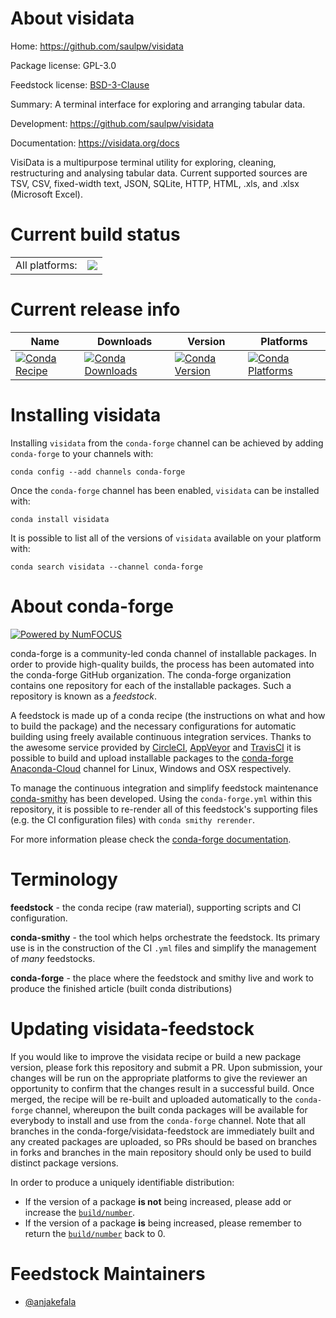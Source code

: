About visidata
==============

Home: https://github.com/saulpw/visidata

Package license: GPL-3.0

Feedstock license: [BSD-3-Clause](https://github.com/conda-forge/visidata-feedstock/blob/master/LICENSE.txt)

Summary: A terminal interface for exploring and arranging tabular data.

Development: https://github.com/saulpw/visidata

Documentation: https://visidata.org/docs

VisiData is a multipurpose terminal utility for exploring, cleaning,
restructuring and analysing tabular data. Current supported sources are
TSV, CSV, fixed-width text, JSON, SQLite, HTTP, HTML, .xls, and .xlsx
(Microsoft Excel).


Current build status
====================


<table><tr><td>All platforms:</td>
    <td>
      <a href="https://dev.azure.com/conda-forge/feedstock-builds/_build/latest?definitionId=3650&branchName=master">
        <img src="https://dev.azure.com/conda-forge/feedstock-builds/_apis/build/status/visidata-feedstock?branchName=master">
      </a>
    </td>
  </tr>
</table>

Current release info
====================

| Name | Downloads | Version | Platforms |
| --- | --- | --- | --- |
| [![Conda Recipe](https://img.shields.io/badge/recipe-visidata-green.svg)](https://anaconda.org/conda-forge/visidata) | [![Conda Downloads](https://img.shields.io/conda/dn/conda-forge/visidata.svg)](https://anaconda.org/conda-forge/visidata) | [![Conda Version](https://img.shields.io/conda/vn/conda-forge/visidata.svg)](https://anaconda.org/conda-forge/visidata) | [![Conda Platforms](https://img.shields.io/conda/pn/conda-forge/visidata.svg)](https://anaconda.org/conda-forge/visidata) |

Installing visidata
===================

Installing `visidata` from the `conda-forge` channel can be achieved by adding `conda-forge` to your channels with:

```
conda config --add channels conda-forge
```

Once the `conda-forge` channel has been enabled, `visidata` can be installed with:

```
conda install visidata
```

It is possible to list all of the versions of `visidata` available on your platform with:

```
conda search visidata --channel conda-forge
```


About conda-forge
=================

[![Powered by NumFOCUS](https://img.shields.io/badge/powered%20by-NumFOCUS-orange.svg?style=flat&colorA=E1523D&colorB=007D8A)](http://numfocus.org)

conda-forge is a community-led conda channel of installable packages.
In order to provide high-quality builds, the process has been automated into the
conda-forge GitHub organization. The conda-forge organization contains one repository
for each of the installable packages. Such a repository is known as a *feedstock*.

A feedstock is made up of a conda recipe (the instructions on what and how to build
the package) and the necessary configurations for automatic building using freely
available continuous integration services. Thanks to the awesome service provided by
[CircleCI](https://circleci.com/), [AppVeyor](https://www.appveyor.com/)
and [TravisCI](https://travis-ci.com/) it is possible to build and upload installable
packages to the [conda-forge](https://anaconda.org/conda-forge)
[Anaconda-Cloud](https://anaconda.org/) channel for Linux, Windows and OSX respectively.

To manage the continuous integration and simplify feedstock maintenance
[conda-smithy](https://github.com/conda-forge/conda-smithy) has been developed.
Using the ``conda-forge.yml`` within this repository, it is possible to re-render all of
this feedstock's supporting files (e.g. the CI configuration files) with ``conda smithy rerender``.

For more information please check the [conda-forge documentation](https://conda-forge.org/docs/).

Terminology
===========

**feedstock** - the conda recipe (raw material), supporting scripts and CI configuration.

**conda-smithy** - the tool which helps orchestrate the feedstock.
                   Its primary use is in the construction of the CI ``.yml`` files
                   and simplify the management of *many* feedstocks.

**conda-forge** - the place where the feedstock and smithy live and work to
                  produce the finished article (built conda distributions)


Updating visidata-feedstock
===========================

If you would like to improve the visidata recipe or build a new
package version, please fork this repository and submit a PR. Upon submission,
your changes will be run on the appropriate platforms to give the reviewer an
opportunity to confirm that the changes result in a successful build. Once
merged, the recipe will be re-built and uploaded automatically to the
`conda-forge` channel, whereupon the built conda packages will be available for
everybody to install and use from the `conda-forge` channel.
Note that all branches in the conda-forge/visidata-feedstock are
immediately built and any created packages are uploaded, so PRs should be based
on branches in forks and branches in the main repository should only be used to
build distinct package versions.

In order to produce a uniquely identifiable distribution:
 * If the version of a package **is not** being increased, please add or increase
   the [``build/number``](https://conda.io/docs/user-guide/tasks/build-packages/define-metadata.html#build-number-and-string).
 * If the version of a package **is** being increased, please remember to return
   the [``build/number``](https://conda.io/docs/user-guide/tasks/build-packages/define-metadata.html#build-number-and-string)
   back to 0.

Feedstock Maintainers
=====================

* [@anjakefala](https://github.com/anjakefala/)

